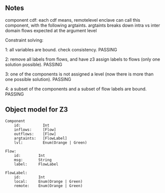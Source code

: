 ## Notes

component cdf: each cdf means, remotelevel enclave can call this component, with
the following argtaints. argtaints breaks down intra vs inter domain flows
expected at the argument level

Constraint solving:

1: all variables are bound. check consistency. PASSING

2: remove all labels from flows, and have z3 assign labels to flows
(only one solution possible). PASSING

3: one of the components is not assigned a level (now there is more
than one possible solution). PASSING

4: a subset of the components and a subset of flow labels are bound. PASSING

## Object model for Z3

```
Component
    id:          Int
    inflows:     [Flow]
    outflows:    [Flow]
    argtaints:   [FlowLabel]
    lvl:         Enum(Orange | Green)

Flow:
    id:        Int
    msg:       String
    label:     FlowLabel

FlowLabel:
    id:        Int
    local:     Enum(Orange | Green)
    remote:    Enum(Orange | Green)
```
